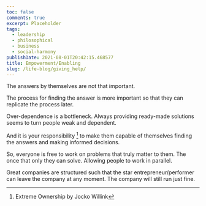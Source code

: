 ```yaml
---
toc: false
comments: true
excerpt: Placeholder
tags:
  - leadership
  - philosophical
  - business
  - social-harmony
publishDate: 2021-08-01T20:42:15.468577
title: Empowerment/Enabling
slug: /life-blog/giving_help/
---
```


The answers by themselves are not that important.

The process for finding the answer is more important so that they can replicate the process later.

Over-dependence is a bottleneck. Always providing ready-made solutions seems to turn people weak and dependent.

And it is your responsibility [^1] to make them capable of themselves finding the answers and making informed decisions.

So, everyone is free to work on problems that truly matter to them. The once that only they can solve. Allowing people to work in parallel.

Great companies are structured such that the star entrepreneur/performer can leave the company at any moment. The company will still run just fine.

[^1]: Extreme Ownership by Jocko Willink
